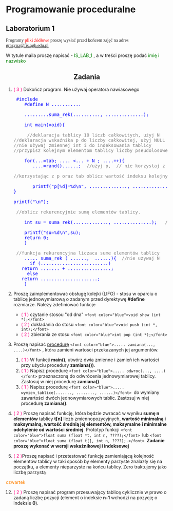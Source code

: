 # Programowanie proceduralne

## Laboratorium 1

<span style="font-family: 'Lucida Console'">Programy <font color="red">pliki źódłowe</font> proszę wysłać przed końcem zajęć na adres <font color="green">grazyna@fis.agh.edu.pl</font>

W tytule maila proszę napisać - <font color="green">IS_LAB_1</font> , a w treści proszę podać <font color="green">imię i nazwisko</font></span>

<div align="center">

## Zadania

</div>

1.  <font color="#ff0080">( 3 )</font> Dokończ program. Nie używaj operatora nawiasowego

    <pre><tt> <font color="blue">#include <stdio.h>
        #define N ...........

        .........suma_rek(.........., ..............);

        int main(void){

    	 <font color="#808080">//deklaracja tablicy 10 liczb całkowitych, użyj N
    //deklaracja wskaźnika p do liczby całkowitej, użyj NULL
    //nie używaj zmiennej int i do indeksowania tablicy
    //przypisz kolejnym elementom tablicy liczby pseudolosowe z przedziału od 7 do 35 i wypisz je na ekran</font>

        for(...=tab; .... <... + N ; ....++){
           ....=rand()......;  <font color="#808080">//użyj p,  // nie korzystaj z tab

    //korzystając z p oraz tab oblicz wartość indeksu kolejnych elementów tablicy, wypisz wartości kolejnych elementówużywając p</font>

           printf("p[%d]=%d\n", .............., ...............);
    }

    printf("\n");

     <font color="#808080">//oblicz rekurencyjnie sumę elementów tablicy.</font>

        int su = suma_rek(............., ..............);  <font color="#808080"> //nie używaj N</font>

        printf("su=%d\n",su);
        return 0;
        }

     <font color="#808080">//funkcja rekurencyjna liczaca sume elementów tablicy</font>
        ..... suma_rek ( ......,  ......){  <font color="#808080">//nie używaj N</font>
          if (.........................)
       return ....... + ................;
         else
       return .....................;
        }</font> </tt></pre>

2.  Proszę zaimplementować obsługę kolejki (LIFO) - stosu w oparciu o tablicę jednowymiarową o zadanym przed dyrektywę **#define** rozmiarze.
    Należy zdefiniować funkcje

    *   <font color="#ff0080">( 1 )</font> czytanie stosou "od dna" `<font color="blue">void show (int *);</font>`
    *   <font color="#ff0080">( 2 )</font> dokładania do stosu `<font color="blue">void push (int *, int);</font>`
    *   <font color="#ff0080">( 2 )</font> zbierania ze stosu `<font color="blue">int pop (int *);</font>`

4.  Proszę napisać <u>procedurę</u> `<font color="blue">..... zamiana(..., ....)</font>` , która zamieni wartości przekazanych jej argumentów.

    1.  <font color="#ff0080">( 1 )</font> W funkcji **main()**, utwórz dwia zmienne i zamień ich wartości przy użyciu procedury **zamiana())**.
    2.  <font color="#ff0080">( 1 )</font> Napisz procedurę `<font color="blue">..... odwroc(..., ....)</font>` przeznaczoną do odwrócenia jednowymiarowej tablicy. Zastosuj w niej procedurę **zamiana()**.
    3.  <font color="#ff0080">( 1 )</font> Napisz procedurę `<font color="blue">..... wymien_tablice(......., ........, ......)</font> `do wymiany zawartości dwóch jednowymiarowych tablic. Zastosuj w niej procedurę **zamiana()**.

6.  <font color="#ff0080">( 2 )</font> Proszę napisać funkcję, która będzie zwracać w wyniku **sumę n elementów** tablicy **t[n]** liczb zmiennopozycyjnych, **wartość minimalną i maksymalną, wartość średnią jej elementów, maksymalne i minimalne odchylenie od wartości średniej**.
    Prototyp funkcji `<font color="blue">float suma (float *t, int n, ????);</font> `lub `<font color="blue">float suma (float t[], int n, ????);.</font> `**Zadanie proszę wykonać w wersji wskażnikowej i indeksowej**

8.  <font color="#ff0080">( 2 )</font>Proszę napisać i przetestować funkcję zamieniającą kolejność elementów tablicy w taki sposób by elementy parzyste znalazły się na początku, a elementy nieparzyste na końcu tablicy. Zero traktujemy jako liczbę parzystą

<font color="#ff8000">czwartek</font>

12.  <font color="#ff0080">( 2 )</font> Proszę napisać program przesuwający tablicę cyklicznie w prawo o zadaną liczbę pozycji (element o indeksie **n-1** wchodzi na pozycję o indeksie **0**).
